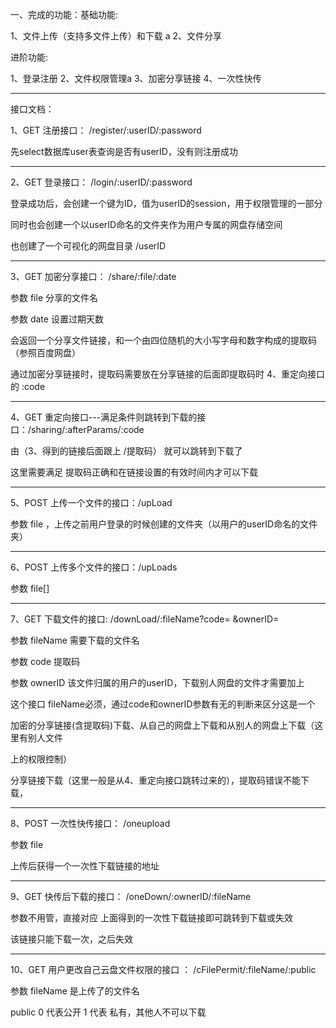 一、完成的功能：基础功能: 

1、文件上传（支持多文件上传）和下载
a
2、文件分享

进阶功能:

1、登录注册
2、文件权限管理a
3、加密分享链接
4、一次性快传
                     
-----------------------------------------------------------------------------
接口文档：

1、GET     注册接口：                     /register/:userID/:password

先select数据库user表查询是否有userID，没有则注册成功


-------------------------------------------------------------------------------
2、GET      登录接口：                    /login/:userID/:password

登录成功后，会创建一个键为ID，值为userID的session，用于权限管理的一部分

同时也会创建一个以userID命名的文件夹作为用户专属的网盘存储空间

也创建了一个可视化的网盘目录 /userID


-----------------------------------------------------------------------------
3、GET       加密分享接口：           /share/:file/:date   

参数 file     分享的文件名

参数 date  设置过期天数

会返回一个分享文件链接，和一个由四位随机的大小写字母和数字构成的提取码（参照百度网盘）

通过加密分享链接时，提取码需要放在分享链接的后面即提取码时 4、重定向接口的 :code


-----------------------------------------------------------------------------------
4、GET        重定向接口---满足条件则跳转到下载的接口：/sharing/:afterParams/:code   

 由（3、得到的链接后面跟上  /提取码） 就可以跳转到下载了

这里需要满足 提取码正确和在链接设置的有效时间内才可以下载


-------------------------------------------------------------------------------------
5、POST     上传一个文件的接口：/upLoad

参数 file  ，上传之前用户登录的时候创建的文件夹（以用户的userID命名的文件夹）


------------------------------------------------------------------------------------
6、POST     上传多个文件的接口：/upLoads

参数 file[]


------------------------------------------------------------------------------------
7、GET        下载文件的接口:         /downLoad/:fileName?code=  &ownerID= 

参数 fileName  需要下载的文件名

参数 code          提取码

参数 ownerID    该文件归属的用户的userID，下载别人网盘的文件才需要加上

这个接口 fileName必须，通过code和ownerID参数有无的判断来区分这是一个

加密的分享链接(含提取码)下载、从自己的网盘上下载和从别人的网盘上下载（这里有别人文件

上的权限控制） 

分享链接下载（这里一般是从4、重定向接口跳转过来的），提取码错误不能下载，


--------------------------------------------------------------------------
8、POST      一次性快传接口：     /oneupload

参数 file   

上传后获得一个一次性下载链接的地址


--------------------------------------------------------------------------------
9、GET         快传后下载的接口： /oneDown/:ownerID/:fileName

参数不用管，直接对应 上面得到的一次性下载链接即可跳转到下载或失效

该链接只能下载一次，之后失效


----------------------------------------------------------------------------------
10、GET       用户更改自己云盘文件权限的接口 ：  /cFilePermit/:fileName/:public

参数 fileName 是上传了的文件名

public  0 代表公开   1 代表 私有，其他人不可以下载











                          

